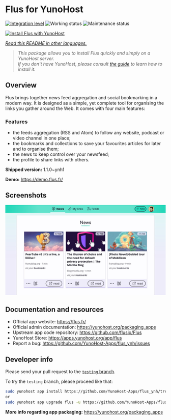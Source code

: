 <!--
N.B.: This README was automatically generated by <https://github.com/YunoHost/apps/tree/master/tools/readme_generator>
It shall NOT be edited by hand.
-->

# Flus for YunoHost

[![Integration level](https://dash.yunohost.org/integration/flus.svg)](https://ci-apps.yunohost.org/ci/apps/flus/) ![Working status](https://ci-apps.yunohost.org/ci/badges/flus.status.svg) ![Maintenance status](https://ci-apps.yunohost.org/ci/badges/flus.maintain.svg)

[![Install Flus with YunoHost](https://install-app.yunohost.org/install-with-yunohost.svg)](https://install-app.yunohost.org/?app=flus)

*[Read this README in other languages.](./ALL_README.md)*

> *This package allows you to install Flus quickly and simply on a YunoHost server.*  
> *If you don't have YunoHost, please consult [the guide](https://yunohost.org/install) to learn how to install it.*

## Overview

Flus brings together news feed aggregation and social bookmarking in a modern way. It is designed as a simple, yet complete tool for organising the links you gather around the Web. It comes with four main features:
### Features

- the feeds aggregation (RSS and Atom) to follow any website, podcast or video channel in one place;
- the bookmarks and collections to save your favourites articles for later and to organise them;
- the news to keep control over your newsfeed;
- the profile to share links with others.


**Shipped version:** 1.1.0~ynh1

**Demo:** <https://demo.flus.fr/>

## Screenshots

![Screenshot of Flus](./doc/screenshots/screenshot.jpg)

## Documentation and resources

- Official app website: <https://flus.fr/>
- Official admin documentation: <https://yunohost.org/packaging_apps>
- Upstream app code repository: <https://github.com/flusio/Flus>
- YunoHost Store: <https://apps.yunohost.org/app/flus>
- Report a bug: <https://github.com/YunoHost-Apps/flus_ynh/issues>

## Developer info

Please send your pull request to the [`testing` branch](https://github.com/YunoHost-Apps/flus_ynh/tree/testing).

To try the `testing` branch, please proceed like that:

```bash
sudo yunohost app install https://github.com/YunoHost-Apps/flus_ynh/tree/testing --debug
or
sudo yunohost app upgrade flus -u https://github.com/YunoHost-Apps/flus_ynh/tree/testing --debug
```

**More info regarding app packaging:** <https://yunohost.org/packaging_apps>
